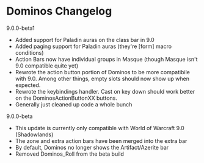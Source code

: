 # Dominos Changelog

9.0.0-beta1

* Added support for Paladin auras on the class bar in 9.0
* Added paging support for Paladin auras (they're \[form\] macro conditions)
* Action Bars now have individual groups in Masque (though Masque isn't 9.0 compatible quite yet)
* Rewrote the action button portion of Dominos to be more compatibile with 9.0. Among other things, empty slots should now show up when expected.
* Rewrote the keybindings handler. Cast on key down should work better on the DominosActionButtonXX buttons.
* Generally just cleaned up code a whole bunch

9.0.0-beta

* This update is currently only compatible with World of Warcraft 9.0 (Shadowlands)
* The zone and extra action bars have been merged into the extra bar
* By default, Dominos no longer shows the Artifact/Azerite bar
* Removed Dominos_Roll from the beta build
